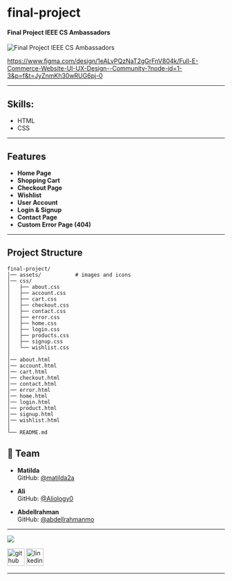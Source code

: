 # final-project
####  Final Project IEEE CS Ambassadors
![ Final Project IEEE CS Ambassadors](https://i.ibb.co/p6wyzHfk/Web-Mockup-8.png)

https://www.figma.com/design/1eALvPQzNaT2gGrFnV804k/Full-E-Commerce-Website-UI-UX-Design--Community-?node-id=1-3&p=f&t=JyZnmKh30wRUG6pj-0

---

## Skills: 
  * HTML
  * CSS

---

##  Features
-  **Home Page**
-  **Shopping Cart**
-  **Checkout Page** 
-  **Wishlist**
-  **User Account**
-  **Login & Signup**
-  **Contact Page**
-  **Custom Error Page (404)**

---

##  Project Structure

```plaintext
final-project/
│── assets/           # images and icons
│── css/             
│   ├── about.css
│   ├── account.css
│   ├── cart.css
│   ├── checkout.css
│   ├── contact.css
│   ├── error.css
│   ├── home.css
│   ├── login.css
│   ├── products.css
│   ├── signup.css
│   └── wishlist.css
│
│── about.html
│── account.html
│── cart.html
│── checkout.html
│── contact.html
│── error.html
│── home.html
│── login.html
│── product.html
│── signup.html
│── wishlist.html
│
└── README.md
```

## 👥 Team

- **Matilda**  
  GitHub: [@matilda2a](https://github.com/matilda2a)  

- **Ali**  
  GitHub: [@Aliology0](https://github.com/Aliology0)  

- **Abdellrahman**  
  GitHub: [@abdellrahmanmo](https://github.com/abdellrahmanmo)  

---



<img src="https://www.horizont.com.hr/posao/frontend-developer.gif"/>


[<img src='https://cdn.jsdelivr.net/npm/simple-icons@3.0.1/icons/github.svg' alt='github' height='40'>](https://github.com/matilda2a)  [<img src='https://cdn.jsdelivr.net/npm/simple-icons@3.0.1/icons/linkedin.svg' alt='linkedin' height='40'>](https://www.linkedin.com/in/matildaashraf/)  

---
